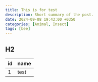 ```yaml
---
title: This is for test
description: Short summary of the post.
date: 2024-09-08 19:43:00 +0350
categories: [Animal, Insect]
tags: [bee]
---
```


## H2

| id | name |
|---|---|
|1|test|
